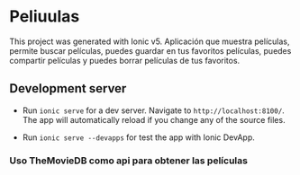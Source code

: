 # Peliuulas

This project was generated with Ionic v5. Aplicación que muestra películas, permite buscar películas, puedes guardar en tus favoritos películas, puedes compartir películas y puedes borrar películas de tus favoritos.

## Development server

* Run `ionic serve` for a dev server. Navigate to `http://localhost:8100/`. The app will automatically reload if you change any of the source files.

* Run `ionic serve --devapps` for test the app with Ionic DevApp.



### Uso TheMovieDB como api para obtener las películas
